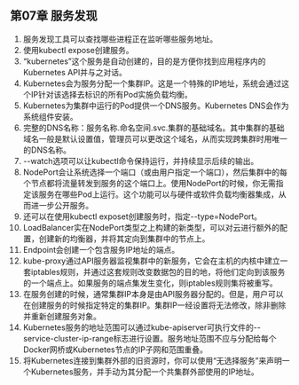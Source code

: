 ## 第07章 服务发现

1. 服务发现工具可以查找哪些进程正在监听哪些服务地址。
2. 使用kubectl expose创建服务。
3. “kubernetes”这个服务是自动创建的，目的是方便你找到应用程序内的Kubernetes API并与之对话。
4. Kubernetes会为服务分配一个集群IP。这是一个特殊的IP地址，系统会通过这个IP针对该选择去标识的所有Pod实施负载均衡。
5. Kubernetes为集群中运行的Pod提供一个DNS服务。Kubernetes DNS会作为系统组件安装。
6. 完整的DNS名称：服务名称.命名空间.svc.集群的基础域名。其中集群的基础域名一般是默认设置值，管理员可以更改这个域名，从而实现跨集群时用唯一的DNS名称。
7. --watch选项可以让kubectl命令保持运行，并持续显示后续的输出。
8. NodePort会让系统选择一个端口（或由用户指定一个端口），然后集群中的每个节点都将流量转发到服务的这个端口上。使用NodePort的时候，你无需指定该服务在哪些Pod上运行。这个功能可以与硬件或软件负载均衡器集成，从而进一步公开服务。
9. 还可以在使用kubectl exposet创建服务时，指定--type=NodePort。
10. LoadBalancer实在NodePort类型之上构建的新类型，可以对云进行额外的配置，创建新的均衡器，并将其定向到集群中的节点上。
11. Endpoint会创建一个包含服务IP地址的端点。
12. kube-proxy通过API服务器监视集群中的新服务，它会在主机的内核中建立一套iptables规则，并通过这套规则改变数据包的目的地，将他们定向到该服务的一个端点上。如果服务的端点集发生变化，则iptables规则集将被重写。
13. 在服务创建的时候，通常集群IP本身是由API服务器分配的。但是，用户可以在创建服务的时候指定特定的集群IP。集群IP一经设置将无法修改，除非删除并重新创建服务对象。
14. Kubernetes服务的地址范围可以通过kube-apiserver可执行文件的--service-cluster-ip-range标志进行设置。服务地址范围不应与分配给每个Docker网桥或Kubernetes节点的IP子网和范围重叠。
15. 将Kubernetes连接到集群外部的旧资源时，你可以使用“无选择服务”来声明一个Kubernetes服务，并手动为其分配一个共集群外部使用的IP地址。